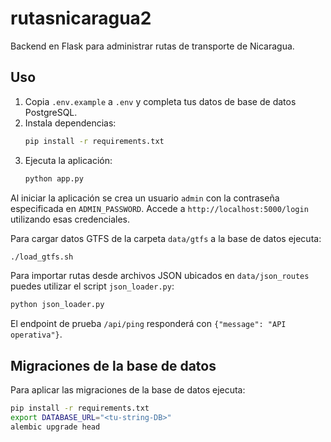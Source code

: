 # rutasnicaragua2

Backend en Flask para administrar rutas de transporte de Nicaragua.

## Uso

1. Copia `.env.example` a `.env` y completa tus datos de base de datos PostgreSQL.
2. Instala dependencias:
   ```bash
   pip install -r requirements.txt
   ```
3. Ejecuta la aplicación:
   ```bash
   python app.py
   ```

Al iniciar la aplicación se crea un usuario `admin` con la contraseña
especificada en `ADMIN_PASSWORD`. Accede a
`http://localhost:5000/login` utilizando esas credenciales.

Para cargar datos GTFS de la carpeta `data/gtfs` a la base de datos ejecuta:
```bash
./load_gtfs.sh
```

Para importar rutas desde archivos JSON ubicados en `data/json_routes` puedes
utilizar el script `json_loader.py`:
```bash
python json_loader.py
```

El endpoint de prueba `/api/ping` responderá con `{"message": "API operativa"}`.

## Migraciones de la base de datos

Para aplicar las migraciones de la base de datos ejecuta:

```bash
pip install -r requirements.txt
export DATABASE_URL="<tu-string-DB>"
alembic upgrade head
```
